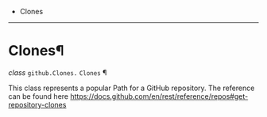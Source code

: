   + Clones

* * *
# Clones¶

_class_ `github.Clones.`  `Clones` ¶

This class represents a popular Path for a GitHub repository. The reference can be found here https://docs.github.com/en/rest/reference/repos#get-repository-clones
